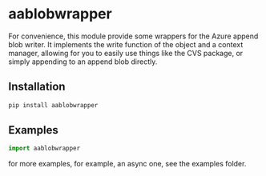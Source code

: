 # aablobwrapper

For convenience, this module provide some wrappers for the Azure append blob writer. It implements the write function of the object and a context manager, allowing for you to easily use things like the CVS package, or simply appending to an append blob directly.

## Installation

```bash
pip install aablobwrapper
```


## Examples

```python
import aablobwrapper


```
for more examples, for example, an async one, see the examples folder.


